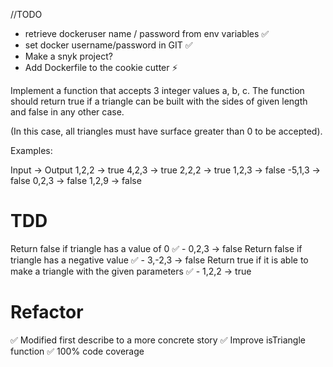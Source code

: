 //TODO
- retrieve dockeruser name / password from env variables ✅
-  set docker username/password in GIT ✅
-  Make a snyk project?
-  Add Dockerfile to the cookie cutter ⚡

Implement a function that accepts 3 integer values a, b, c. The function should return true if a triangle can be built with the sides of given length and false in any other case.

(In this case, all triangles must have surface greater than 0 to be accepted).

Examples:

Input -> Output
1,2,2 -> true
4,2,3 -> true
2,2,2 -> true
1,2,3 -> false
-5,1,3 -> false
0,2,3 -> false
1,2,9 -> false 

# TDD

 Return false if triangle has a value of 0
   ✅ - 0,2,3 -> false
 Return false if triangle has a negative value
   ✅ - 3,-2,3 -> false
 Return true if it is able to make a triangle with the given parameters
   ✅ - 1,2,2 -> true

# Refactor

   ✅ Modified first describe to a more concrete story
   ✅ Improve isTriangle function
   ✅ 100% code coverage